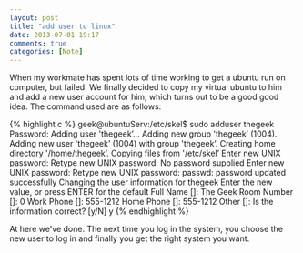 ```yaml
---
layout: post
title: "add user to linux"
date: 2013-07-01 19:17
comments: true
categories: [Note]
---
```


When my workmate has spent lots of time working to get a ubuntu run on computer, but failed. We finally decided to copy my virtual ubuntu to him and add a new user account for him, which turns out to be a good good idea.
The command used are as follows:

{% highlight c %}
geek@ubuntuServ:/etc/skel$ sudo adduser thegeek
Password:
Adding user 'thegeek’…
Adding new group 'thegeek’ (1004).
Adding new user 'thegeek’ (1004) with group 'thegeek’.
Creating home directory '/home/thegeek’.
Copying files from '/etc/skel’
Enter new UNIX password:
Retype new UNIX password:
No password supplied
Enter new UNIX password:
Retype new UNIX password:
passwd: password updated successfully
Changing the user information for thegeek
Enter the new value, or press ENTER for the default
Full Name []: The Geek
Room Number []: 0
Work Phone []: 555-1212
Home Phone []: 555-1212
Other []:
Is the information correct? [y/N] y
{% endhighlight %}

At here we've done. The next time you log in the system, you choose the new user to log in and finally you get the right system you want.
